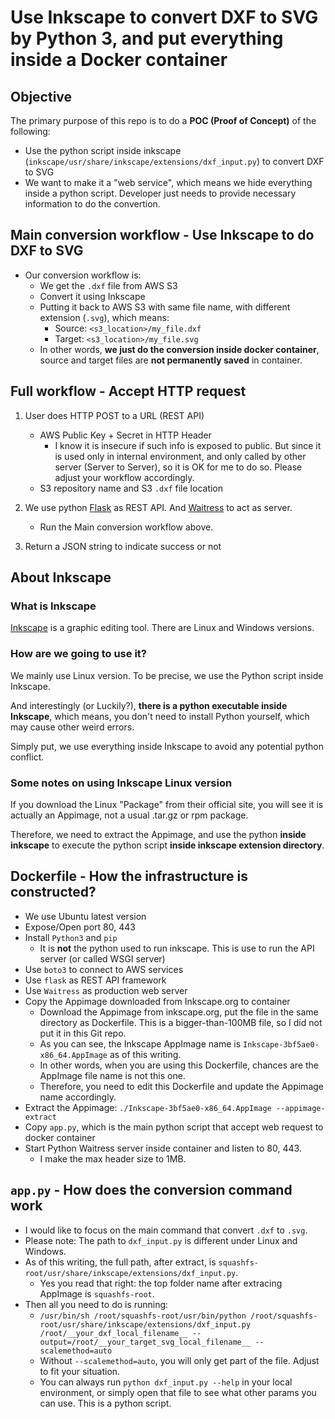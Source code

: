 # Use Inkscape to convert DXF to SVG by Python 3, and put everything inside a Docker container

## Objective
The primary purpose of this repo is to do a **POC (Proof of Concept)** of the following:

- Use the python script inside inkscape (`inkscape/usr/share/inkscape/extensions/dxf_input.py`) to convert DXF to SVG
- We want to make it a "web service", which means we hide everything inside a python script.  Developer just needs to provide necessary information to do the convertion.

## Main conversion workflow - Use Inkscape to do DXF to SVG
- Our conversion workflow is:
    - We get the `.dxf` file from AWS S3
    - Convert it using Inkscape
    - Putting it back to AWS S3 with same file name, with different extension (`.svg`), which means:
      - Source: `<s3_location>/my_file.dxf`
      - Target: `<s3_location>/my_file.svg`
    - In other words, **we just do the conversion inside docker container**, source and target files are **not permanently saved** in container.

## Full workflow - Accept HTTP request

1. User does HTTP POST to a URL (REST API)
   - AWS Public Key + Secret in HTTP Header
     - I know it is insecure if such info is exposed to public.  But since it is used only in internal environment, and only called by other server (Server to Server), so it is OK for me to do so.  Please adjust your workflow accordingly.
   - S3 repository name and S3 `.dxf` file location

2. We use python [Flask](https://flask.palletsprojects.com/en/2.0.x/) as REST API.  And [Waitress](https://docs.pylonsproject.org/projects/waitress/en/latest/) to act as server.
   - Run the Main conversion workflow above.
3. Return a JSON string to indicate success or not

## About Inkscape

### What is Inkscape
[Inkscape](https://inkscape.org/) is a graphic editing tool.  There are Linux and Windows versions.

### How are we going to use it?
We mainly use Linux version.  To be precise, we use the Python script inside Inkscape.

And interestingly (or Luckily?), **there is a python executable inside Inkscape**, which means, you don't need to install Python yourself, which may cause other weird errors.

Simply put, we use everything inside Inkscape to avoid any potential python conflict.

### Some notes on using Inkscape Linux version
If you download the Linux "Package" from their official site, you will see it is actually an Appimage, not a usual .tar.gz or rpm package.

Therefore, we need to extract the Appimage, and use the python **inside inkscape** to execute the python script **inside inkscape extension directory**.

## Dockerfile - How the infrastructure is constructed?
- We use Ubuntu latest version
- Expose/Open port 80, 443
- Install `Python3` and `pip`
  - It is **not** the python used to run inkscape.  This is use to run the API server (or called WSGI server)
- Use `boto3` to connect to AWS services
- Use `flask` as REST API framework
- Use `Waitress` as production web server
- Copy the Appimage downloaded from Inkscape.org to container
  - Download the Appimage from inkscape.org, put the file in the same directory as Dockerfile.  This is a bigger-than-100MB file, so I did not put it in this Git repo.
  - As you can see, the Inkscape AppImage name is `Inkscape-3bf5ae0-x86_64.AppImage` as of this writing.
  - In other words, when you are using this Dockerfile, chances are the AppImage file name is not this one.
  - Therefore, you need to edit this Dockerfile and update the Appimage name accordingly.
- Extract the Appimage: `./Inkscape-3bf5ae0-x86_64.AppImage --appimage-extract`
- Copy `app.py`, which is the main python script that accept web request to docker container
- Start Python Waitress server inside container and listen to 80, 443.
  - I make the max header size to 1MB.

## `app.py` - How does the conversion command work
- I would like to focus on the main command that convert `.dxf` to `.svg`.
- Please note: The path to `dxf_input.py` is different under Linux and Windows.
- As of this writing, the full path, after extract, is `squashfs-root/usr/share/inkscape/extensions/dxf_input.py`.
  - Yes you read that right: the top folder name after extracing AppImage is `squashfs-root`.
- Then all you need to do is running:
  - `/usr/bin/sh /root/squashfs-root/usr/bin/python /root/squashfs-root/usr/share/inkscape/extensions/dxf_input.py /root/__your_dxf_local_filename__ --output=/root/__your_target_svg_local_filename__ --scalemethod=auto`
  - Without `--scalemethod=auto`, you will only get part of the file.  Adjust to fit your situation.
  - You can always run `python dxf_input.py --help` in your local environment, or simply open that file to see what other params you can use.  This is a python script.